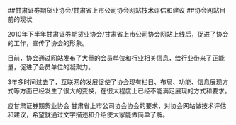 ##甘肃证券期货业协会/甘肃省上市公司协会网站技术评估和建议
##协会网站目前的现状

2010年下半年甘肃证券期货业协会/甘肃省上市公司协会网站上线后，促进了协会的工作，宣传了协会的形象。

目前，协会通过网站发布了大量的会员单位和行业相关信息，给行业带来了正能量，促进了会员单位的凝聚力。

3年多时间过去了，互联网的发展促使了协会现有栏目、布局、功能、信息展现方式等方面已经发生了很大的变换，在很大程度上已经不能满足展现的方式和要求。

应甘肃证券期货业协会 甘肃省上市公司协会协会的要求，对协会网站做技术评估和建议，希望就通过文字描述和介绍使大家能做简单了解。


